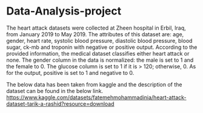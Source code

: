 # Data-Analysis-project

The heart attack datasets were collected at Zheen hospital in Erbil, Iraq, from January 2019 to May 2019. The attributes of this dataset are: age, gender, heart rate, systolic blood pressure, diastolic blood pressure, blood sugar, ck-mb and troponin with negative or positive output. According to the provided information, the medical dataset classifies either heart attack or none. The gender column in the data is normalized: the male is set to 1 and the female to 0. The glucose column is set to 1 if it is > 120; otherwise, 0. As for the output, positive is set to 1 and negative to 0.

The below data has been taken from kaggle and the description of the dataset can be found in the below link.
https://www.kaggle.com/datasets/fatemehmohammadinia/heart-attack-dataset-tarik-a-rashid?resource=download
